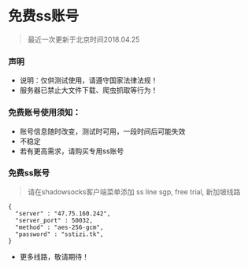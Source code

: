 # 免费ss账号
> 最近一次更新于北京时间2018.04.25

### 声明
- 说明：仅供测试使用，请遵守国家法律法规！
- 服务器已禁止大文件下载、爬虫抓取等行为！


### 免费账号使用须知：
- 账号信息随时改变，测试时可用，一段时间后可能失效
- 不稳定
- 若有更高需求，请购买专用ss账号

### 免费ss账号
> 请在shadowsocks客户端菜单添加
> ss line sgp, free trial, 新加坡线路
 
```
{
  "server" : "47.75.160.242",
  "server_port" : 50032,
  "method" : "aes-256-gcm",
  "password" : "sstizi.tk",
}

```

- 更多线路，敬请期待！

















